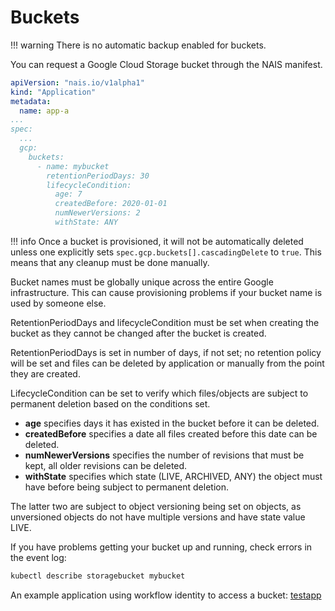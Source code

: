 # Buckets

!!! warning
    There is no automatic backup enabled for buckets.

You can request a Google Cloud Storage bucket through the NAIS manifest.

```yaml
apiVersion: "nais.io/v1alpha1"
kind: "Application"
metadata:
  name: app-a
...
spec:
  ...
  gcp:
    buckets:
      - name: mybucket
        retentionPeriodDays: 30
        lifecycleCondition:
          age: 7
          createdBefore: 2020-01-01
          numNewerVersions: 2
          withState: ANY
```

!!! info
    Once a bucket is provisioned, it will not be automatically deleted unless one explicitly sets `spec.gcp.buckets[].cascadingDelete` to `true`. This means that any cleanup must be done manually.

Bucket names must be globally unique across the entire Google infrastructure. This can cause provisioning problems if your bucket name is used by someone else. 

RetentionPeriodDays and lifecycleCondition must be set when creating the bucket as they cannot be changed after the bucket is created.

RetentionPeriodDays is set in number of days, if not set; no retention policy will be set and files can be deleted by application or manually from the point they are created.

LifecycleCondition can be set to verify which files/objects are subject to permanent deletion based on the conditions set.

- **age** specifies days it has existed in the bucket before it can be deleted.
- **createdBefore** specifies a date all files created before this date can be deleted.
- **numNewerVersions** specifies the number of revisions that must be kept, all older revisions can be deleted.
- **withState** specifies which state (LIVE, ARCHIVED, ANY) the object must have before being subject to permanent deletion. 

The latter two are subject to object versioning being set on objects, as unversioned objects do not have multiple versions and have state value LIVE.

If you have problems getting your bucket up and running, check errors in the event log:

```bash
kubectl describe storagebucket mybucket
```

An example application using workflow identity to access a bucket: [testapp](https://github.com/nais/testapp)

